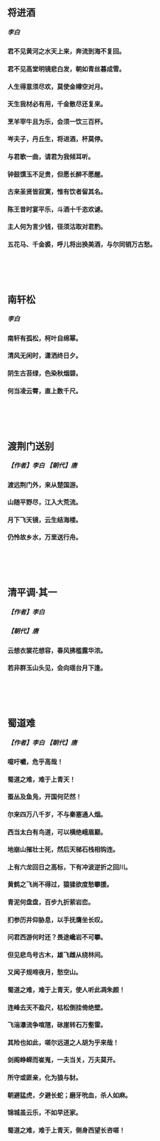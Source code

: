 ## 将进酒  
##### 李白  
#### 君不见黄河之水天上来，奔流到海不复回。  
#### 君不见高堂明镜悲白发，朝如青丝暮成雪。  
#### 人生得意须尽欢，莫使金樽空对月。  
#### 天生我材必有用，千金散尽还复来。  
#### 烹羊宰牛且为乐，会须一饮三百杯。  
#### 岑夫子，丹丘生，将进酒，杯莫停。  
#### 与君歌一曲，请君为我倾耳听。  
#### 钟鼓馔玉不足贵，但愿长醉不愿醒。  
#### 古来圣贤皆寂寞，惟有饮者留其名。  
#### 陈王昔时宴平乐，斗酒十千恣欢谑。  
#### 主人何为言少钱，径须沽取对君酌。  
#### 五花马、千金裘，呼儿将出换美酒，与尔同销万古愁。  
<br/><br/><br/> 


## 南轩松
##### 李白
#### 南轩有孤松，柯叶自绵幂。   
#### 清风无闲时，潇洒终日夕。   
#### 阴生古苔绿，色染秋烟碧。   
#### 何当凌云霄，直上数千尺。
<br/><br/><br/>   


## 渡荆门送别
##### 【作者】李白 【朝代】唐
#### 渡远荆门外，来从楚国游。
#### 山随平野尽，江入大荒流。
#### 月下飞天镜，云生结海楼。
#### 仍怜故乡水，万里送行舟。
 <br/><br/><br/>
 
 
 ## 清平调·其一
 ##### 【作者】李白 
 ##### 【朝代】唐
 #### 云想衣裳花想容，春风拂槛露华浓。
 #### 若非群玉山头见，会向瑶台月下逢。
 <br/><br/><br/>
 
 
  ## 蜀道难
  ##### 【作者】李白 【朝代】唐
#### 噫吁嚱，危乎高哉！
#### 蜀道之难，难于上青天！
#### 蚕丛及鱼凫，开国何茫然！
#### 尔来四万八千岁，不与秦塞通人烟。
#### 西当太白有鸟道，可以横绝峨眉巅。
#### 地崩山摧壮士死，然后天梯石栈相钩连。
#### 上有六龙回日之高标，下有冲波逆折之回川。
#### 黄鹤之飞尚不得过，猿猱欲度愁攀援。
#### 青泥何盘盘，百步九折萦岩峦。
#### 扪参历井仰胁息，以手抚膺坐长叹。
#### 问君西游何时还？畏途巉岩不可攀。
#### 但见悲鸟号古木，雄飞雌从绕林间。
#### 又闻子规啼夜月，愁空山。
#### 蜀道之难，难于上青天，使人听此凋朱颜！
#### 连峰去天不盈尺，枯松倒挂倚绝壁。
#### 飞湍瀑流争喧豗，砯崖转石万壑雷。
#### 其险也如此，嗟尔远道之人胡为乎来哉！
#### 剑阁峥嵘而崔嵬，一夫当关，万夫莫开。
#### 所守或匪亲，化为狼与豺。
#### 朝避猛虎，夕避长蛇；磨牙吮血，杀人如麻。
#### 锦城虽云乐，不如早还家。
#### 蜀道之难，难于上青天，侧身西望长咨嗟！
 
 
 
 
 
 
 
 
 
 








